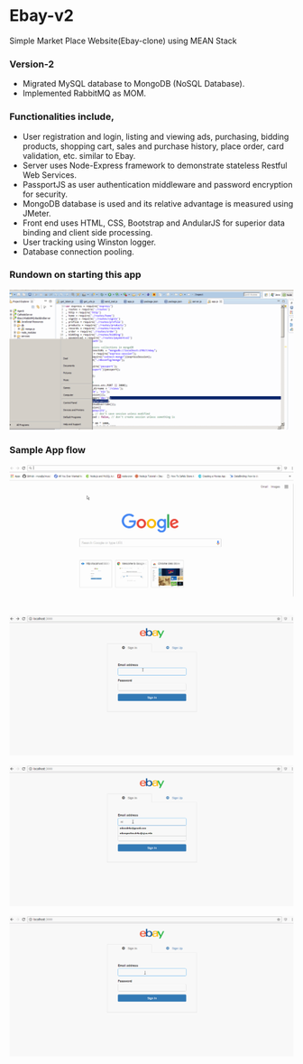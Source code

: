 # Ebay-v2
Simple Market Place Website(Ebay-clone) using MEAN Stack 

### Version-2
* Migrated MySQL database to MongoDB (NoSQL Database).
* Implemented RabbitMQ as MOM.

### Functionalities include,
*	User registration and login, listing and viewing ads, purchasing, bidding products, shopping cart, sales and purchase history, place order, card validation, etc. similar to Ebay.
*	Server uses Node-Express framework to demonstrate stateless Restful Web Services.
*	PassportJS as user authentication middleware and password encryption for security.
*	MongoDB database is used and its relative advantage is measured using JMeter.
*	Front end uses HTML, CSS, Bootstrap and AndularJS for superior data binding and client side processing.
*	User tracking using Winston logger.
*	Database connection pooling.

### Rundown on starting this app
![Alt Text](https://github.com/nilamdeka23/Ebay-v2/blob/master/Gif/Ebay-2.gif)

### Sample App flow
![Alt Text](https://github.com/nilamdeka23/Ebay-v2/blob/master/Gif/Ebay-2_2.gif)

![Alt Text](https://github.com/nilamdeka23/Ebay-v2/blob/master/Gif/Ebay-2_3.gif)

![Alt Text](https://github.com/nilamdeka23/Ebay-v2/blob/master/Gif/Ebay-2_4.gif)

![Alt Text](https://github.com/nilamdeka23/Ebay-v2/blob/master/Gif/Ebay-2_5.gif)
